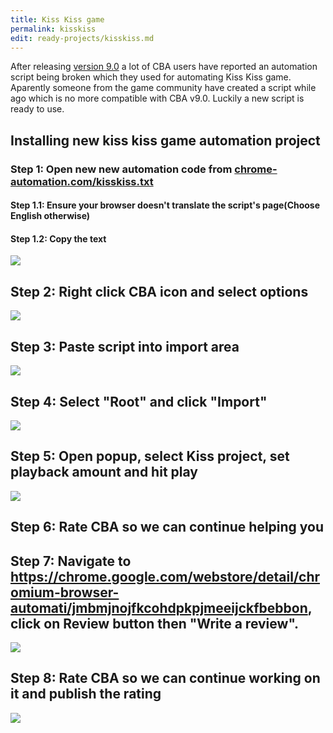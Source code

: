 ```yaml
---
title: Kiss Kiss game
permalink: kisskiss
edit: ready-projects/kisskiss.md
---
```


After releasing [version 9.0](/new_9-0) a lot of CBA users have reported an
automation script being broken which they used for automating Kiss Kiss game.
Aparently someone from the game community have created a script while ago which
is no more compatible with CBA v9.0. Luckily a new script is ready to use.

## Installing new kiss kiss game automation project
### Step 1: Open new new automation code from <a href="https://chrome-automation.com/kisskiss.txt" target="_blank">chrome-automation.com/kisskiss.txt</a>

#### Step 1.1: Ensure your browser doesn't translate the script's page(Choose English otherwise)

#### Step 1.2: Copy the text

![](/images/ready/kisskiss/copy-script.png)

## Step 2: Right click CBA icon and select options

![](/images/ready/kisskiss/open-options.png)

## Step 3: Paste script into import area

![](/images/ready/kisskiss/import-paste.png)

## Step 4: Select "Root" and click "Import"

![](/images/ready/kisskiss/import-click.png)

## Step 5: Open popup, select Kiss project, set playback amount and hit play

![](/images/ready/kisskiss/play-automation.png)

## Step 6: Rate CBA so we can continue helping you
## Step 7: Navigate to <a href="https://chrome.google.com/webstore/detail/chromium-browser-automati/jmbmjnojfkcohdpkpjmeeijckfbebbon" target="_blank">https://chrome.google.com/webstore/detail/chromium-browser-automati/jmbmjnojfkcohdpkpjmeeijckfbebbon</a>, click on Review button then "Write a review".

![](/images/ready/kisskiss/rate-cba.png)

## Step 8: Rate CBA so we can continue working on it and publish the rating 

![](/images/ready/kisskiss/publish-rating.png)
